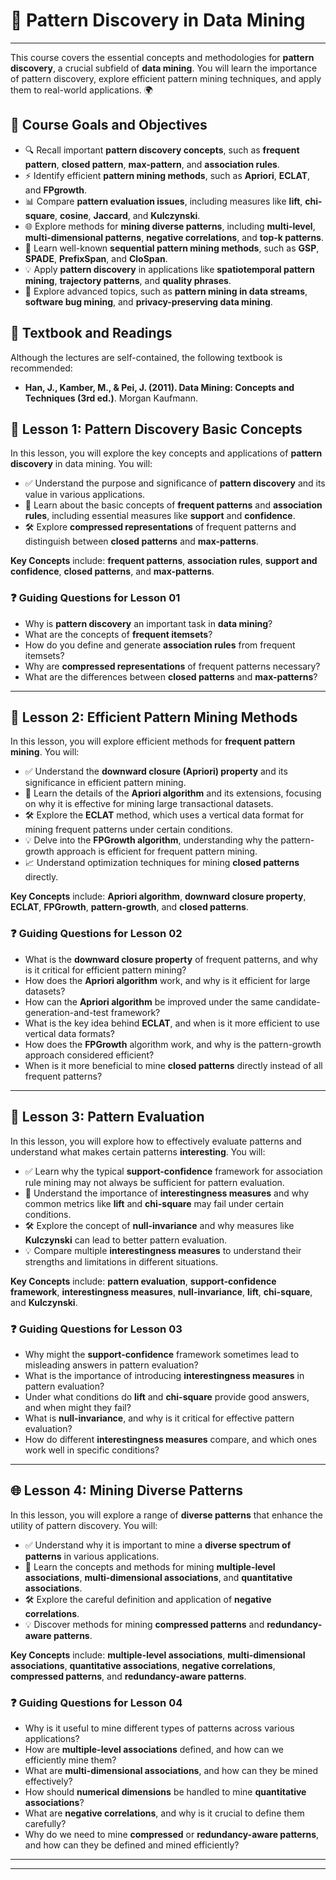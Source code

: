 # 🌟 **Pattern Discovery in Data Mining**

---

This course covers the essential concepts and methodologies for **pattern discovery**, a crucial subfield of **data mining**. You will learn the importance of pattern discovery, explore efficient pattern mining techniques, and apply them to real-world applications. 🌍

## 🎯 **Course Goals and Objectives**

- 🔍 Recall important **pattern discovery concepts**, such as **frequent pattern**, **closed pattern**, **max-pattern**, and **association rules**.
- ⚡ Identify efficient **pattern mining methods**, such as **Apriori**, **ECLAT**, and **FPgrowth**.
- 📊 Compare **pattern evaluation issues**, including measures like **lift**, **chi-square**, **cosine**, **Jaccard**, and **Kulczynski**.
- 🌐 Explore methods for **mining diverse patterns**, including **multi-level**, **multi-dimensional patterns**, **negative correlations**, and **top-k patterns**.
- 🧠 Learn well-known **sequential pattern mining methods**, such as **GSP**, **SPADE**, **PrefixSpan**, and **CloSpan**.
- 💡 Apply **pattern discovery** in applications like **spatiotemporal pattern mining**, **trajectory patterns**, and **quality phrases**.
- 🚀 Explore advanced topics, such as **pattern mining in data streams**, **software bug mining**, and **privacy-preserving data mining**.

## 📖 **Textbook and Readings**

Although the lectures are self-contained, the following textbook is recommended:

- **Han, J., Kamber, M., & Pei, J. (2011). Data Mining: Concepts and Techniques (3rd ed.)**. Morgan Kaufmann.

## 🧩 **Lesson 1: Pattern Discovery Basic Concepts**

In this lesson, you will explore the key concepts and applications of **pattern discovery** in data mining. You will:

- ✅ Understand the purpose and significance of **pattern discovery** and its value in various applications.
- 🔑 Learn about the basic concepts of **frequent patterns** and **association rules**, including essential measures like **support** and **confidence**.
- 🛠 Explore **compressed representations** of frequent patterns and distinguish between **closed patterns** and **max-patterns**.

**Key Concepts** include: **frequent patterns**, **association rules**, **support and confidence**, **closed patterns**, and **max-patterns**.

### ❓ Guiding Questions for Lesson 01

- Why is **pattern discovery** an important task in **data mining**?
- What are the concepts of **frequent itemsets**?
- How do you define and generate **association rules** from frequent itemsets?
- Why are **compressed representations** of frequent patterns necessary?
- What are the differences between **closed patterns** and **max-patterns**?

---

## 🧩 **Lesson 2: Efficient Pattern Mining Methods**

In this lesson, you will explore efficient methods for **frequent pattern mining**. You will:

- ✅ Understand the **downward closure (Apriori) property** and its significance in efficient pattern mining.
- 🔑 Learn the details of the **Apriori algorithm** and its extensions, focusing on why it is effective for mining large transactional datasets.
- 🛠 Explore the **ECLAT** method, which uses a vertical data format for mining frequent patterns under certain conditions.
- 💡 Delve into the **FPGrowth algorithm**, understanding why the pattern-growth approach is efficient for frequent pattern mining.
- 📈 Understand optimization techniques for mining **closed patterns** directly.

**Key Concepts** include: **Apriori algorithm**, **downward closure property**, **ECLAT**, **FPGrowth**, **pattern-growth**, and **closed patterns**.

### ❓ Guiding Questions for Lesson 02

- What is the **downward closure property** of frequent patterns, and why is it critical for efficient pattern mining?
- How does the **Apriori algorithm** work, and why is it efficient for large datasets?
- How can the **Apriori algorithm** be improved under the same candidate-generation-and-test framework?
- What is the key idea behind **ECLAT**, and when is it more efficient to use vertical data formats?
- How does the **FPGrowth** algorithm work, and why is the pattern-growth approach considered efficient?
- When is it more beneficial to mine **closed patterns** directly instead of all frequent patterns?

---
## 🧠 **Lesson 3: Pattern Evaluation**

In this lesson, you will explore how to effectively evaluate patterns and understand what makes certain patterns **interesting**. You will:

- ✅ Learn why the typical **support-confidence** framework for association rule mining may not always be sufficient for pattern evaluation.
- 🔑 Understand the importance of **interestingness measures** and why common metrics like **lift** and **chi-square** may fail under certain conditions.
- 🛠 Explore the concept of **null-invariance** and why measures like **Kulczynski** can lead to better pattern evaluation.
- 💡 Compare multiple **interestingness measures** to understand their strengths and limitations in different situations.

**Key Concepts** include: **pattern evaluation**, **support-confidence framework**, **interestingness measures**, **null-invariance**, **lift**, **chi-square**, and **Kulczynski**.

### ❓ Guiding Questions for Lesson 03

- Why might the **support-confidence** framework sometimes lead to misleading answers in pattern evaluation?
- What is the importance of introducing **interestingness measures** in pattern evaluation?
- Under what conditions do **lift** and **chi-square** provide good answers, and when might they fail?
- What is **null-invariance**, and why is it critical for effective pattern evaluation?
- How do different **interestingness measures** compare, and which ones work well in specific conditions?


---
## 🌐 **Lesson 4: Mining Diverse Patterns**

In this lesson, you will explore a range of **diverse patterns** that enhance the utility of pattern discovery. You will:

- ✅ Understand why it is important to mine a **diverse spectrum of patterns** in various applications.
- 🔑 Learn the concepts and methods for mining **multiple-level associations**, **multi-dimensional associations**, and **quantitative associations**.
- 🛠 Explore the careful definition and application of **negative correlations**.
- 💡 Discover methods for mining **compressed patterns** and **redundancy-aware patterns**.

**Key Concepts** include: **multiple-level associations**, **multi-dimensional associations**, **quantitative associations**, **negative correlations**, **compressed patterns**, and **redundancy-aware patterns**.

### ❓ Guiding Questions for Lesson 04

- Why is it useful to mine different types of patterns across various applications?
- How are **multiple-level associations** defined, and how can we efficiently mine them?
- What are **multi-dimensional associations**, and how can they be mined effectively?
- How should **numerical dimensions** be handled to mine **quantitative associations**?
- What are **negative correlations**, and why is it crucial to define them carefully?
- Why do we need to mine **compressed** or **redundancy-aware patterns**, and how can they be defined and mined efficiently?

---


---